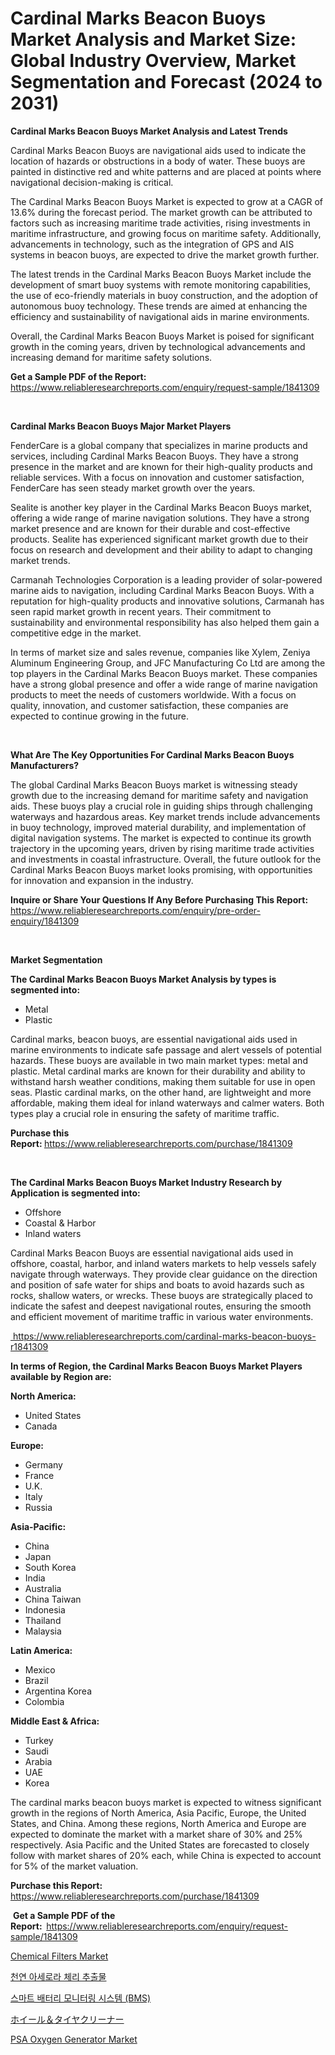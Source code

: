 <p><h1>Cardinal Marks Beacon Buoys Market Analysis and Market Size: Global Industry Overview, Market Segmentation and Forecast (2024 to 2031)</h1></p><p><strong>Cardinal Marks Beacon Buoys Market Analysis and Latest Trends</strong></p>
<p><p>Cardinal Marks Beacon Buoys are navigational aids used to indicate the location of hazards or obstructions in a body of water. These buoys are painted in distinctive red and white patterns and are placed at points where navigational decision-making is critical. </p><p>The Cardinal Marks Beacon Buoys Market is expected to grow at a CAGR of 13.6% during the forecast period. The market growth can be attributed to factors such as increasing maritime trade activities, rising investments in maritime infrastructure, and growing focus on maritime safety. Additionally, advancements in technology, such as the integration of GPS and AIS systems in beacon buoys, are expected to drive the market growth further.</p><p>The latest trends in the Cardinal Marks Beacon Buoys Market include the development of smart buoy systems with remote monitoring capabilities, the use of eco-friendly materials in buoy construction, and the adoption of autonomous buoy technology. These trends are aimed at enhancing the efficiency and sustainability of navigational aids in marine environments.</p><p>Overall, the Cardinal Marks Beacon Buoys Market is poised for significant growth in the coming years, driven by technological advancements and increasing demand for maritime safety solutions.</p></p>
<p><strong>Get a Sample PDF of the Report:&nbsp;</strong> <a href="https://www.reliableresearchreports.com/enquiry/request-sample/1841309">https://www.reliableresearchreports.com/enquiry/request-sample/1841309</a></p>
<p>&nbsp;</p>
<p><strong>Cardinal Marks Beacon Buoys Major Market Players</strong></p>
<p><p>FenderCare is a global company that specializes in marine products and services, including Cardinal Marks Beacon Buoys. They have a strong presence in the market and are known for their high-quality products and reliable services. With a focus on innovation and customer satisfaction, FenderCare has seen steady market growth over the years.</p><p>Sealite is another key player in the Cardinal Marks Beacon Buoys market, offering a wide range of marine navigation solutions. They have a strong market presence and are known for their durable and cost-effective products. Sealite has experienced significant market growth due to their focus on research and development and their ability to adapt to changing market trends.</p><p>Carmanah Technologies Corporation is a leading provider of solar-powered marine aids to navigation, including Cardinal Marks Beacon Buoys. With a reputation for high-quality products and innovative solutions, Carmanah has seen rapid market growth in recent years. Their commitment to sustainability and environmental responsibility has also helped them gain a competitive edge in the market.</p><p>In terms of market size and sales revenue, companies like Xylem, Zeniya Aluminum Engineering Group, and JFC Manufacturing Co Ltd are among the top players in the Cardinal Marks Beacon Buoys market. These companies have a strong global presence and offer a wide range of marine navigation products to meet the needs of customers worldwide. With a focus on quality, innovation, and customer satisfaction, these companies are expected to continue growing in the future.</p></p>
<p>&nbsp;</p>
<p><strong>What Are The Key Opportunities For Cardinal Marks Beacon Buoys Manufacturers?</strong></p>
<p><p>The global Cardinal Marks Beacon Buoys market is witnessing steady growth due to the increasing demand for maritime safety and navigation aids. These buoys play a crucial role in guiding ships through challenging waterways and hazardous areas. Key market trends include advancements in buoy technology, improved material durability, and implementation of digital navigation systems. The market is expected to continue its growth trajectory in the upcoming years, driven by rising maritime trade activities and investments in coastal infrastructure. Overall, the future outlook for the Cardinal Marks Beacon Buoys market looks promising, with opportunities for innovation and expansion in the industry.</p></p>
<p><strong>Inquire or Share Your Questions If Any Before Purchasing This Report:</strong> <a href="https://www.reliableresearchreports.com/enquiry/pre-order-enquiry/1841309">https://www.reliableresearchreports.com/enquiry/pre-order-enquiry/1841309</a></p>
<p>&nbsp;</p>
<p><strong>Market Segmentation</strong></p>
<p><strong>The Cardinal Marks Beacon Buoys Market Analysis by types is segmented into:</strong></p>
<p><ul><li>Metal</li><li>Plastic</li></ul></p>
<p><p>Cardinal marks, beacon buoys, are essential navigational aids used in marine environments to indicate safe passage and alert vessels of potential hazards. These buoys are available in two main market types: metal and plastic. Metal cardinal marks are known for their durability and ability to withstand harsh weather conditions, making them suitable for use in open seas. Plastic cardinal marks, on the other hand, are lightweight and more affordable, making them ideal for inland waterways and calmer waters. Both types play a crucial role in ensuring the safety of maritime traffic.</p></p>
<p><strong>Purchase this Report:&nbsp;</strong><a href="https://www.reliableresearchreports.com/purchase/1841309">https://www.reliableresearchreports.com/purchase/1841309</a></p>
<p>&nbsp;</p>
<p><strong>The Cardinal Marks Beacon Buoys Market Industry Research by Application is segmented into:</strong></p>
<p><ul><li>Offshore</li><li>Coastal & Harbor</li><li>Inland waters</li></ul></p>
<p><p>Cardinal Marks Beacon Buoys are essential navigational aids used in offshore, coastal, harbor, and inland waters markets to help vessels safely navigate through waterways. They provide clear guidance on the direction and position of safe water for ships and boats to avoid hazards such as rocks, shallow waters, or wrecks. These buoys are strategically placed to indicate the safest and deepest navigational routes, ensuring the smooth and efficient movement of maritime traffic in various water environments.</p></p>
<p><a href="https://www.reliableresearchreports.com/cardinal-marks-beacon-buoys-r1841309">&nbsp;https://www.reliableresearchreports.com/cardinal-marks-beacon-buoys-r1841309</a></p>
<p><strong>In terms of Region, the Cardinal Marks Beacon Buoys Market Players available by Region are:</strong></p>
<p>
    <p> <strong> North America: </strong>
        <ul>
            <li>United States</li>
            <li>Canada</li>
        </ul>
        </p> 
    <p> <strong> Europe: </strong>
        <ul>
            <li>Germany</li>
            <li>France</li>
            <li>U.K.</li>
            <li>Italy</li>
            <li>Russia</li>
        </ul>
        </p> 
    <p> <strong> Asia-Pacific: </strong>
        <ul>
            <li>China</li>
            <li>Japan</li>
            <li>South Korea</li>
            <li>India</li>
            <li>Australia</li>
            <li>China Taiwan</li>
            <li>Indonesia</li>
            <li>Thailand</li>
            <li>Malaysia</li>
        </ul>
        </p> 
    <p> <strong> Latin America: </strong>
        <ul>
            <li>Mexico</li>
            <li>Brazil</li>
            <li>Argentina Korea</li>
            <li>Colombia</li>
        </ul>
        </p> 
    <p> <strong> Middle East & Africa: </strong>
        <ul>
            <li>Turkey</li>
            <li>Saudi</li>
            <li>Arabia</li>
            <li>UAE</li>
            <li>Korea</li>
        </ul>
    </p>
    </p>
<p><p>The cardinal marks beacon buoys market is expected to witness significant growth in the regions of North America, Asia Pacific, Europe, the United States, and China. Among these regions, North America and Europe are expected to dominate the market with a market share of 30% and 25% respectively. Asia Pacific and the United States are forecasted to closely follow with market shares of 20% each, while China is expected to account for 5% of the market valuation.</p></p>
<p><strong>Purchase this Report: </strong><a href="https://www.reliableresearchreports.com/purchase/1841309">https://www.reliableresearchreports.com/purchase/1841309</a></p>
<p>&nbsp;<strong>Get a Sample PDF of the Report:&nbsp;&nbsp;</strong><a href="https://www.reliableresearchreports.com/enquiry/request-sample/1841309">https://www.reliableresearchreports.com/enquiry/request-sample/1841309</a></p>
<p><strong></strong></p>
<p><p><a href="https://github.com/riwar777/Market-Research-Report-List-1/blob/main/chemical-filters-market.md">Chemical Filters Market</a></p><p><a href="https://github.com/erwindropdead54/Market-Research-Report-List-1/blob/main/7186866176556.md">천연 아세로라 체리 추출물</a></p><p><a href="https://github.com/kein8762/Market-Research-Report-List-2/blob/main/2972381176555.md">스마트 배터리 모니터링 시스템 (BMS)</a></p><p><a href="https://github.com/CarlieShields/Market-Research-Report-List-1/blob/main/8538418163921.md">ホイール＆タイヤクリーナー</a></p><p><a href="https://github.com/jahid123ahm/Market-Research-Report-List-1/blob/main/psa-oxygen-generator-market.md">PSA Oxygen Generator Market</a></p></p>